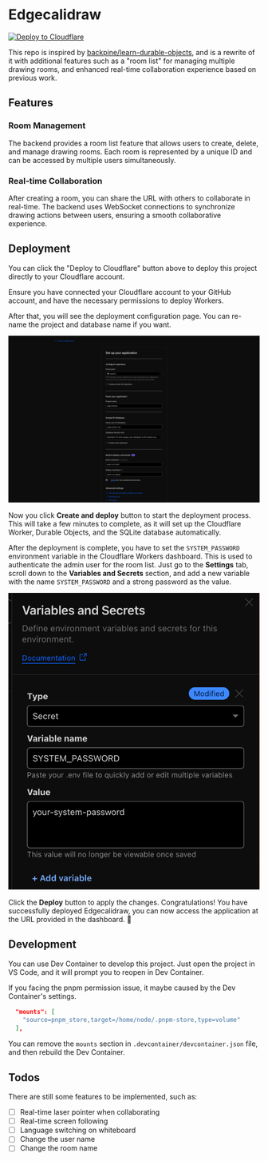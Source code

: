 # Edgecalidraw

[![Deploy to Cloudflare](https://deploy.workers.cloudflare.com/button)](https://deploy.workers.cloudflare.com/?url=https://github.com/LiaoAnn/edgecalidraw)

This repo is inspired by [backpine/learn-durable-objects](https://github.com/backpine/learn-durable-objects), and is a rewrite of it with additional features such as a "room list" for managing multiple drawing rooms, and enhanced real-time collaboration experience based on previous work.

## Features

### Room Management

The backend provides a room list feature that allows users to create, delete, and manage drawing rooms. Each room is represented by a unique ID and can be accessed by multiple users simultaneously.

### Real-time Collaboration

After creating a room, you can share the URL with others to collaborate in real-time. The backend uses WebSocket connections to synchronize drawing actions between users, ensuring a smooth collaborative experience.

## Deployment

You can click the "Deploy to Cloudflare" button above to deploy this project directly to your Cloudflare account.

Ensure you have connected your Cloudflare account to your GitHub account, and have the necessary permissions to deploy Workers.

After that, you will see the deployment configuration page. You can re-name the project and database name if you want.

![Pre-deployment Screenshot](./docs/pre-deployment.png)

Now you click **Create and deploy** button to start the deployment process. This will take a few minutes to complete, as it will set up the Cloudflare Worker, Durable Objects, and the SQLite database automatically.

After the deployment is complete, you have to set the `SYSTEM_PASSWORD` environment variable in the Cloudflare Workers dashboard. This is used to authenticate the admin user for the room list. Just go to the **Settings** tab, scroll down to the **Variables and Secrets** section, and add a new variable with the name `SYSTEM_PASSWORD` and a strong password as the value.

![System Password Screenshot](./docs/system-password-env.png)

Click the **Deploy** button to apply the changes. Congratulations! You have successfully deployed Edgecalidraw, you can now access the application at the URL provided in the dashboard. 🎉

## Development

You can use Dev Container to develop this project. Just open the project in VS Code, and it will prompt you to reopen in Dev Container.

If you facing the pnpm permission issue, it maybe caused by the Dev Container's settings.

```json
  "mounts": [
    "source=pnpm_store,target=/home/node/.pnpm-store,type=volume"
  ],
```

You can remove the `mounts` section in `.devcontainer/devcontainer.json` file, and then rebuild the Dev Container.

## Todos

There are still some features to be implemented, such as:

- [ ] Real-time laser pointer when collaborating
- [ ] Real-time screen following
- [ ] Language switching on whiteboard
- [ ] Change the user name
- [ ] Change the room name
